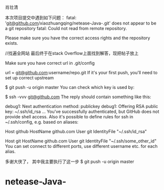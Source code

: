 肖壮清

本次项目提交中遇到如下问题：
  fatal: 'git@github.com/xiaozhuangqing/netease-Java-.git' does not appear to be a git repository
  fatal: Could not read from remote repository.

  Please make sure you have the correct access rights
  and the repository exists.

//找遍全网站
最后终于在stack Overflow上面找到解答，现把帖子放上

Make sure you have correct url in .git/config

url = git@github.com:username/repo.git
If it's your first push, you'll need to set up correct upstream

$ git push -u origin master
You can check which key is used by:

$ ssh -vvv git@github.com
The reply should contain something like this:

debug1: Next authentication method: publickey
debug1: Offering RSA public key: ~/.ssh/id_rsa
...
You've successfully authenticated, but GitHub does not provide shell access.
Also it's possible to define rules for ssh in ~/.ssh/config, e.g. based on aliases:

   Host github
      HostName github.com 
      User git
      IdentityFile "~/.ssh/id_rsa"

   Host git
      HostName github.com 
      User git
      IdentityFile "~/.ssh/some_other_id"
You can set connect to different ports, use different username etc. for each alias.

多谢大侠了，
其中我主要执行了这一步
$ git push -u origin master


# netease-Java-
